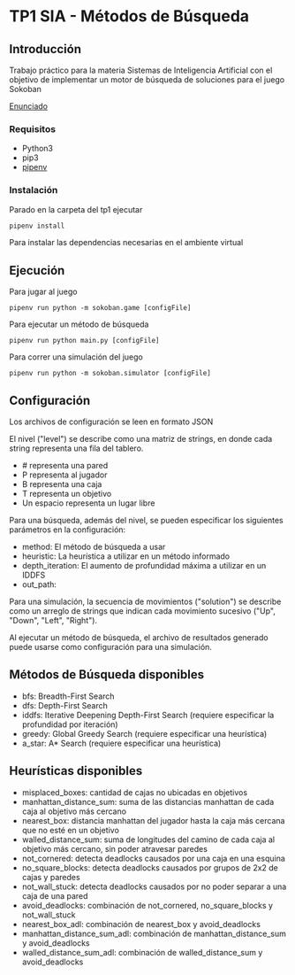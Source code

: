# TP1 SIA - Métodos de Búsqueda

## Introducción

Trabajo práctico para la materia Sistemas de Inteligencia Artificial con el objetivo de implementar un motor de búsqueda de soluciones para el juego Sokoban
    
[Enunciado](docs/SIA_TP1.pdf)

### Requisitos

- Python3
- pip3
- [pipenv](https://pypi.org/project/pipenv/)

### Instalación

Parado en la carpeta del tp1 ejecutar

```sh
pipenv install
```

Para instalar las dependencias necesarias en el ambiente virtual

## Ejecución

Para jugar al juego

```
pipenv run python -m sokoban.game [configFile]
```

Para ejecutar un método de búsqueda

```
pipenv run python main.py [configFile]
```

Para correr una simulación del juego

```
pipenv run python -m sokoban.simulator [configFile]
```

## Configuración

Los archivos de configuración se leen en formato JSON

El nivel ("level") se describe como una matriz de strings, en donde cada string representa una fila del tablero.

- \# representa una pared
- P representa al jugador
- B representa una caja
- T representa un objetivo
- Un espacio representa un lugar libre

Para una búsqueda, además del nivel, se pueden especificar los siguientes parámetros en la configuración:

- method: El método de búsqueda a usar
- heuristic: La heurística a utilizar en un método informado
- depth_iteration: El aumento de profundidad máxima a utilizar en un IDDFS
- out_path:

Para una simulación, la secuencia de movimientos ("solution") se describe como un arreglo de strings que indican cada movimiento sucesivo ("Up", "Down", "Left", "Right"). 

Al ejecutar un método de búsqueda, el archivo de resultados generado puede usarse como configuración para una simulación.

## Métodos de Búsqueda disponibles

- bfs: Breadth-First Search
- dfs: Depth-First Search
- iddfs: Iterative Deepening Depth-First Search (requiere especificar la profundidad por iteración)
- greedy: Global Greedy Search (requiere especificar una heurística)
- a_star: A* Search (requiere especificar una heurística)

## Heurísticas disponibles

- misplaced_boxes: cantidad de cajas no ubicadas en objetivos
- manhattan_distance_sum: suma de las distancias manhattan de cada caja al objetivo más cercano
- nearest_box: distancia manhattan del jugador hasta la caja más cercana que no esté en un objetivo
- walled_distance_sum: suma de longitudes del camino de cada caja al objetivo más cercano, sin poder atravesar paredes
- not_cornered: detecta deadlocks causados por una caja en una esquina
- no_square_blocks: detecta deadlocks causados por grupos de 2x2 de cajas y paredes
- not_wall_stuck: detecta deadlocks causados por no poder separar a una caja de una pared
- avoid_deadlocks: combinación de not_cornered, no_square_blocks y not_wall_stuck
- nearest_box_adl: combinación de nearest_box y avoid_deadlocks
- manhattan_distance_sum_adl: combinación de manhattan_distance_sum y avoid_deadlocks
- walled_distance_sum_adl: combinación de walled_distance_sum y avoid_deadlocks